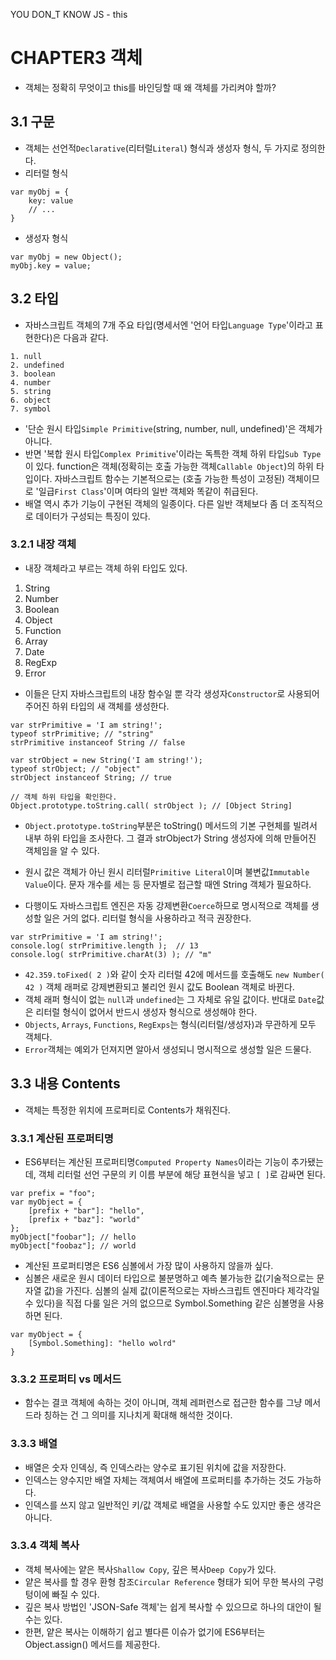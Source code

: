 YOU DON_T KNOW JS - this

# CHAPTER3 객체

- 객체는 정확히 무엇이고 this를 바인딩할 때 왜 객체를 가리켜야 할까?

## 3.1 구문

- 객체는 선언적`Declarative`(리터럴`Literal`) 형식과 생성자 형식, 두 가지로 정의한다.
- 리터럴 형식

```JS
var myObj = {
    key: value
    // ...
}
```

- 생성자 형식

```JS
var myObj = new Object();
myObj.key = value;
```

## 3.2 타입

- 자바스크립트 객체의 7개 주요 타입(명세서엔 '언어 타입`Language Type`'이라고 표현한다)은 다음과 같다.

```
1. null
2. undefined
3. boolean
4. number
5. string
6. object
7. symbol
```

- '단순 원시 타입`Simple Primitive`(string, number, null, undefined)'은 객체가 아니다.
- 반면 '복합 원시 타입`Complex Primitive`'이라는 독특한 객체 하위 타입`Sub Type`이 있다. function은 객체(정확히는 호출 가능한 객체`Callable Object`)의 하위 타입이다. 자바스크립트 함수는 기본적으로는 (호출 가능한 특성이 고정된) 객체이므로 '일급`First Class`'이며 여타의 일반 객체와 똑같이 취급된다.
- 배열 역시 추가 기능이 구현된 객체의 일종이다. 다른 일반 객체보다 좀 더 조직적으로 데이터가 구성되는 특징이 있다.

### 3.2.1 내장 객체

- 내장 객체라고 부르는 객체 하위 타입도 있다.

1. String
2. Number
3. Boolean
4. Object
5. Function
6. Array
7. Date
8. RegExp
9. Error

- 이들은 단지 자바스크립트의 내장 함수일 뿐 각각 생성자`Constructor`로 사용되어 주어진 하위 타입의 새 객체를 생성한다.

```JS
var strPrimitive = 'I am string!';
typeof strPrimitive; // "string"
strPrimitive instanceof String // false

var strObject = new String('I am string!');
typeof strObject; // "object"
strObject instanceof String; // true

// 객체 하위 타입을 확인한다.
Object.prototype.toString.call( strObject ); // [Object String]
```

- `Object.prototype.toString`부분은 toString() 메서드의 기본 구현체를 빌려서 내부 하위 타입을 조사한다. 그 결과 strObject가 String 생성자에 의해 만들어진 객체임을 알 수 있다.

- 원시 값은 객체가 아닌 원시 리터럴`Primitive Literal`이며 불변값`Immutable Value`이다. 문자 개수를 세는 등 문자별로 접근할 때엔 String 객체가 필요하다.
- 다행이도 자바스크립트 엔진은 자동 강제변환`Coerce`하므로 명시적으로 객체를 생성할 일은 거의 없다. 리터럴 형식을 사용하라고 적극 권장한다.

```JS
var strPrimitive = 'I am string!';
console.log( strPrimitive.length );  // 13
console.log( strPrimitive.charAt(3) ); // "m"
```

- `42.359.toFixed( 2 )`와 같이 숫자 리터럴 42에 메서드를 호출해도 `new Number( 42 )` 객체 래퍼로 강제변환되고 불리언 원시 값도 Boolean 객체로 바뀐다.
- 객체 래퍼 형식이 없는 `null`과 `undefined`는 그 자체로 유일 값이다. 반대로 `Date`값은 리터럴 형식이 없어서 반드시 생성자 형식으로 생성해야 한다.
- `Objects`, `Arrays`, `Functions`, `RegExps`는 형식(리터럴/생성자)과 무관하게 모두 객체다.
- `Error`객체는 예외가 던져지면 알아서 생성되니 명시적으로 생성할 일은 드물다.

## 3.3 내용 Contents
- 객체는 특정한 위치에 프로퍼티로 Contents가 채워진다. 

### 3.3.1 계산된 프로퍼티명
- ES6부터는 계산된 프로퍼티명`Computed Property Names`이라는 기능이 추가됐는데, 객체 리터럴 선언 구문의 키 이름 부분에 해당 표현식을 넣고 `[ ]`로 감싸면 된다.
```JS
var prefix = "foo";
var myObject = {
    [prefix + "bar"]: "hello",
    [prefix + "baz"]: "world"
};
myObject["foobar"]; // hello
myObject["foobaz"]; // world
```
- 계산된 프로퍼티명은 ES6 심볼에서 가장 많이 사용하지 않을까 싶다.
- 심볼은 새로운 원시 데이터 타입으로 불분명하고 예측 불가능한 값(기술적으로는 문자열 값)을 가진다. 심볼의 실제 값(이론적으로는 자바스크립트 엔진마다 제각각일 수 있다)을 직접 다룰 일은 거의 없으므로 Symbol.Something 같은 심볼명을 사용하면 된다.
```JS
var myObject = {
    [Symbol.Something]: "hello wolrd"
}
```

### 3.3.2 프로퍼티 vs 메서드
- 함수는 결코 객체에 속하는 것이 아니며, 객체 레퍼런스로 접근한 함수를 그냥 메서드라 칭하는 건 그 의미를 지나치게 확대해 해석한 것이다.

### 3.3.3 배열
- 배열은 숫자 인덱싱, 즉 인덱스라는 양수로 표기된 위치에 값을 저장한다.
- 인덱스는 양수지만 배열 자체는 객체여서 배열에 프로퍼티를 추가하는 것도 가능하다.
- 인덱스를 쓰지 않고 일반적인 키/값 객체로 배열을 사용할 수도 있지만 좋은 생각은 아니다.

### 3.3.4 객체 복사
- 객체 복사에는 얕은 복사`Shallow Copy`, 깊은 복사`Deep Copy`가 있다.
- 얕은 복사를 할 경우 환형 참조`Circular Reference` 형태가 되어 무한 복사의 구렁텅이에 빠질 수 있다.
- 깊은 복사 방법인 'JSON-Safe 객체'는 쉽게 복사할 수 있으므로 하나의 대안이 될 수는 있다.
- 한편, 얕은 복사는 이해하기 쉽고 별다른 이슈가 없기에 ES6부터는 Object.assign() 메서드를 제공한다.
